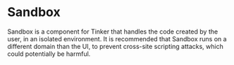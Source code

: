 # Sandbox

Sandbox is a component for Tinker that handles the code created by the user, in
an isolated environment. It is recommended that Sandbox runs on a different
domain than the UI, to prevent cross-site scripting attacks, which could
potentially be harmful.
